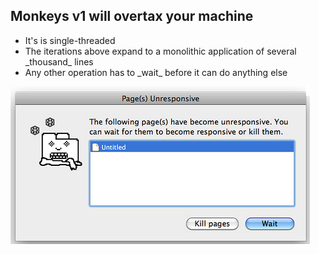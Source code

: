 ## Monkeys v1 will overtax your machine

<ul>
<li class="fragment">It's is single-threaded</li>
<li class="fragment">The iterations above expand to a monolithic application of several _thousand_ lines</li>
<li class="fragment">Any other operation has to _wait_ before it can do anything else</li>
</ul>

<img class="fragment" src="resources/unresponsive.png" title="Unresponsive Browser" />